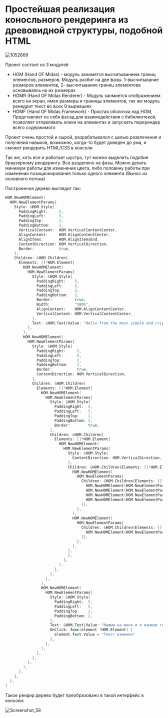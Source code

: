 # Простейшая реализация коносльного рендеринга из древовидной структуры, подобной HTML

![1052669](https://user-images.githubusercontent.com/67334706/175805763-e1545c4c-37af-4b0e-80da-b691f0726e61.jpg)

Проект состоит из 3 модулей

- HOM (Hand OF Midas) - модуль занимется высчитыванием границ элементов, размеров. Модуль разбит на две фазы. 1-высчитывание размеров элементов, 2- высчитывание границ элементова основываясь на их размерах
- HOMR (Hand OF Midas Renderer) - Модуль занмиется отображением всего на экран, имея размеры и границы элементов, так же модуль ренедрит текст во всех 9 выриациях
- HOMF (Hand OF Midas Framework) - Простая оболочка над HOM, Представляет из себя фасад для взаимодействия с бибилиотекой, позволяет отлавливать клики на элементах и запускать перерендер всего содержимого 

Проект очень простой и сырой, разрабатывался с целью развлечения и получения навыков, возможно, когда-то будет доведен до ума, и сможет рендерить HTML/CSS в консоли

Так же, хоть все и работает шустро, тут можно выделить подобие браузерному рендерингу. Все разделено на фазы.
Можно делать минимум работы для изменения цвета, либо половину работы при изменении позиционирования только одного элемента (Вынос из основного потока)

Построенное дерево выглядит так:

```go
HOM.NewHOMElement(
  HOM.NewElementParams{
    Style: &HOM.Style{
      PaddingRight:     5,
      PaddingLeft:      5,
      PaddingTop:       2,
      PaddingBottom:    2,
      VerticalContent:  HOM.VerticalContentCenter,
      AlignContent:     HOM.AlignContentCenter,
      AlignItems:       HOM.AlignItemsEnd,
      ContentDirection: HOM.VerticalDirection,
      Border:           true,
    },
    Children: &HOM.Children{
      Elements: []*HOM.Element{
        HOM.NewHOMElement(
          HOM.NewElementParams{
            Style: &HOM.Style{
              PaddingRight:    5,
              PaddingLeft:     5,
              PaddingTop:      2,
              PaddingBottom:   2,
              Border:          true,
              Width:           "100%",
              AlignContent:    HOM.AlignContentCenter,
              VerticalContent: HOM.VerticalContentCenter,
            },
            Text: &HOM.Text{Value: "Hello from the most simple and crippled console renderer in the world!"},
          },
        ),
        HOM.NewHOMElement(
          HOM.NewElementParams{
            Style: &HOM.Style{
              PaddingRight:     5,
              PaddingLeft:      5,
              PaddingTop:       2,
              PaddingBottom:    2,
              Border:           true,
              ContentDirection: HOM.VerticalDirection,
            },
            Children: &HOM.Children{
              Elements: []*HOM.Element{
                HOM.NewHOMElement(
                  HOM.NewElementParams{
                    Style: &HOM.Style{
                      PaddingRight:  5,
                      PaddingLeft:   5,
                      PaddingTop:    2,
                      PaddingBottom: 2,
                      Border:        true,
                    },
                    Children: &HOM.Children{
                      Elements: []*HOM.Element{
                        HOM.NewHOMElement(
                          HOM.NewElementParams{
                            Style: &HOM.Style{
                              ContentDirection: HOM.VerticalDirection,
                            },
                            Children: &HOM.Children{Elements: []*HOM.Element{
                              HOM.NewHOMElement(
                                HOM.NewElementParams{
                                  Children: &HOM.Children{Elements: []*HOM.Element{
                                    HOM.NewHOMElement(HOM.NewElementParams{ID: "1", Text: &HOM.Text{Value: "hello"}}),
                                    HOM.NewHOMElement(HOM.NewElementParams{Text: &HOM.Text{Value: "hello"}}),
                                    HOM.NewHOMElement(HOM.NewElementParams{Text: &HOM.Text{Value: "hello"}}),
                                    HOM.NewHOMElement(HOM.NewElementParams{Text: &HOM.Text{Value: "hello"}}),
                                  }},
                                },
                              ),
                              HOM.NewHOMElement(
                                HOM.NewElementParams{
                                  Children: &HOM.Children{Elements: []*HOM.Element{
                                    HOM.NewHOMElement(HOM.NewElementParams{Text: &HOM.Text{Value: "Some Text"}}),
                                  }},
                                },
                              ),
                            },
                            },
                          },
                        ),
                      },
                    },
                  },
                ),
                HOM.NewHOMElement(
                  HOM.NewElementParams{
                    Style: &HOM.Style{
                      PaddingRight:  5,
                      PaddingLeft:   5,
                      PaddingTop:    2,
                      PaddingBottom: 2,
                    },
                    Text: &HOM.Text{Value: "Нажми на меня и я изменю текст"},
                    OnClick: func(element *HOM.Element) {
                      element.Text.Value = "Текст изменен"
                    },
                  },
                ),
              },
            },
          },
        ),
      },
    },
  },
)
```

Такое рендер дерево будет преобразовано в такой интерфейс в консоли:

![Screenshot_58](https://user-images.githubusercontent.com/67334706/175764324-d611c2eb-0110-4fc5-a9be-1d41d082dc03.png)

